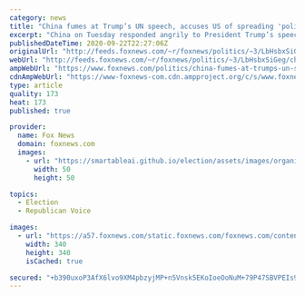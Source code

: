 ```yaml
---
category: news
title: "China fumes at Trump’s UN speech, accuses US of spreading 'political virus'"
excerpt: "China on Tuesday responded angrily to President Trump’s speech at the U.N. General Assembly, in which he blamed the communist country for the coronavirus pandemic -- with Beijing accusing Trump of spreading a “political virus.”"
publishedDateTime: 2020-09-22T22:27:06Z
originalUrl: "http://feeds.foxnews.com/~r/foxnews/politics/~3/LbHsbxSiGeg/china-fumes-at-trumps-un-speech"
webUrl: "http://feeds.foxnews.com/~r/foxnews/politics/~3/LbHsbxSiGeg/china-fumes-at-trumps-un-speech"
ampWebUrl: "https://www.foxnews.com/politics/china-fumes-at-trumps-un-speech.amp"
cdnAmpWebUrl: "https://www-foxnews-com.cdn.ampproject.org/c/s/www.foxnews.com/politics/china-fumes-at-trumps-un-speech.amp"
type: article
quality: 173
heat: 173
published: true

provider:
  name: Fox News
  domain: foxnews.com
  images:
    - url: "https://smartableai.github.io/election/assets/images/organizations/foxnews.com-50x50.jpg"
      width: 50
      height: 50

topics:
  - Election
  - Republican Voice

images:
  - url: "https://a57.foxnews.com/static.foxnews.com/foxnews.com/content/uploads/2018/09/340/340/i-8dn8554-xl.jpg?ve=1&tl=1"
    width: 340
    height: 340
    isCached: true

secured: "+b390uxoP3AfX6lvo9XM4pbzyjMP+n5Vnsk5EKoIoeOoNuM+79P47SBVPEIs9wOK0A9B6BT3hpTOiaMPLww61SklNIqPgMmnKy3Vtz6X6RQ49sZSzMd+zR6q0b9iuiQPgWplb6w0oDYJZsndtoGAGdzo0xh+116wi59xX0VlrP9Ja/Qghz+g3l4YZGOrsplrDOOX8SXuKyhrpWRM+MybN5i2O5vHqGLGNLL7EkP0kuGGcr7i3SWRr8ipsneXCrEfECY5Sqvi/GEKg6z8Gz3BpGPb86eqsZuTzletiHewXftnmxQeQYtHtaMrYGZBxQQyOMftwEx/NVTYTkdXh7R7fjqFxPaKup/NMEjQMURiGyk=;naM80oFrJXPJoe9XV56/og=="
---
```


